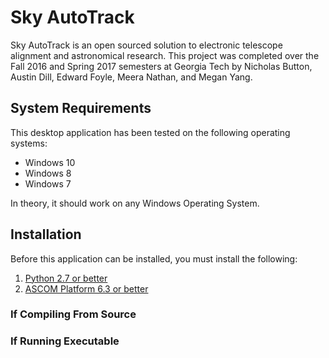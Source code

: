 # Sky AutoTrack

Sky AutoTrack is an open sourced solution to electronic telescope alignment and astronomical research. This project was completed over the Fall 2016 and Spring 2017 semesters at Georgia Tech by Nicholas Button, Austin Dill, Edward Foyle, Meera Nathan, and Megan Yang.

## System Requirements

This desktop application has been tested on the following operating systems:

- Windows 10
- Windows 8
- Windows 7

In theory, it should work on any Windows Operating System.

## Installation

Before this application can be installed, you must install the following:

1. [Python 2.7 or better](https://www.python.org/downloads/release/python-2713/) 
2. [ASCOM Platform 6.3 or better](http://ascom-standards.org/Downloads/Index.htm) 

### If Compiling From Source

### If Running Executable

